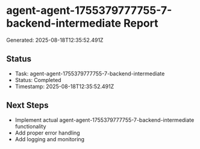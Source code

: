 # agent-agent-1755379777755-7-backend-intermediate Report

Generated: 2025-08-18T12:35:52.491Z

## Status
- Task: agent-agent-1755379777755-7-backend-intermediate
- Status: Completed
- Timestamp: 2025-08-18T12:35:52.491Z

## Next Steps
- Implement actual agent-agent-1755379777755-7-backend-intermediate functionality
- Add proper error handling
- Add logging and monitoring

